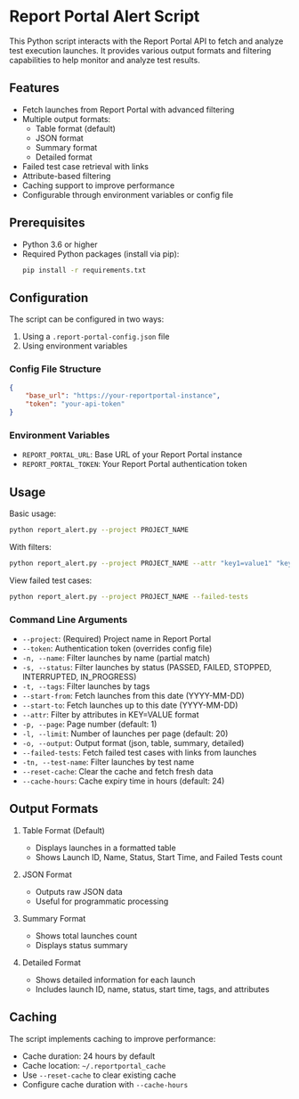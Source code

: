 # Report Portal Alert Script

This Python script interacts with the Report Portal API to fetch and analyze test execution launches. It provides various output formats and filtering capabilities to help monitor and analyze test results.

## Features

- Fetch launches from Report Portal with advanced filtering
- Multiple output formats:
  - Table format (default)
  - JSON format
  - Summary format
  - Detailed format
- Failed test case retrieval with links
- Attribute-based filtering
- Caching support to improve performance
- Configurable through environment variables or config file

## Prerequisites

- Python 3.6 or higher
- Required Python packages (install via pip):
  ```bash
  pip install -r requirements.txt
  ```

## Configuration

The script can be configured in two ways:
1. Using a `.report-portal-config.json` file
2. Using environment variables

### Config File Structure
```json
{
    "base_url": "https://your-reportportal-instance",
    "token": "your-api-token"
}
```

### Environment Variables
- `REPORT_PORTAL_URL`: Base URL of your Report Portal instance
- `REPORT_PORTAL_TOKEN`: Your Report Portal authentication token

## Usage

Basic usage:
```bash
python report_alert.py --project PROJECT_NAME
```

With filters:
```bash
python report_alert.py --project PROJECT_NAME --attr "key1=value1" "key2=value2"
```

View failed test cases:
```bash
python report_alert.py --project PROJECT_NAME --failed-tests
```

### Command Line Arguments

- `--project`: (Required) Project name in Report Portal
- `--token`: Authentication token (overrides config file)
- `-n, --name`: Filter launches by name (partial match)
- `-s, --status`: Filter launches by status (PASSED, FAILED, STOPPED, INTERRUPTED, IN_PROGRESS)
- `-t, --tags`: Filter launches by tags
- `--start-from`: Fetch launches from this date (YYYY-MM-DD)
- `--start-to`: Fetch launches up to this date (YYYY-MM-DD)
- `--attr`: Filter by attributes in KEY=VALUE format
- `-p, --page`: Page number (default: 1)
- `-l, --limit`: Number of launches per page (default: 20)
- `-o, --output`: Output format (json, table, summary, detailed)
- `--failed-tests`: Fetch failed test cases with links from launches
- `-tn, --test-name`: Filter launches by test name
- `--reset-cache`: Clear the cache and fetch fresh data
- `--cache-hours`: Cache expiry time in hours (default: 24)

## Output Formats

1. Table Format (Default)
   - Displays launches in a formatted table
   - Shows Launch ID, Name, Status, Start Time, and Failed Tests count

2. JSON Format
   - Outputs raw JSON data
   - Useful for programmatic processing

3. Summary Format
   - Shows total launches count
   - Displays status summary

4. Detailed Format
   - Shows detailed information for each launch
   - Includes launch ID, name, status, start time, tags, and attributes

## Caching

The script implements caching to improve performance:
- Cache duration: 24 hours by default
- Cache location: `~/.reportportal_cache`
- Use `--reset-cache` to clear existing cache
- Configure cache duration with `--cache-hours`
